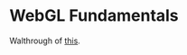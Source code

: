 # WebGL Fundamentals

Walthrough of [this](https://webgl2fundamentals.org/webgl/lessons/webgl-fundamentals.html).
